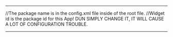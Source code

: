 **************************************************************************************************************************************************************************************************************************************************************************************************************************************************



//The package name is in the config.xml file inside of the root file.
//Widget id is the package id for this App! DUN SIMPLY CHANGE IT, IT WILL CAUSE A LOT OF CONFIGURATION TROUBLE.





**************************************************************************************************************************************************************************************************************************************************************************************************************************************************